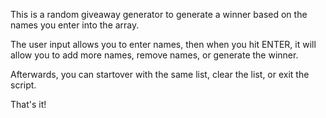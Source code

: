 This is a random giveaway generator to generate a winner based on the names you enter into the array.

The user input allows you to enter names, then when you hit ENTER, it will allow you to add more names, remove names, or generate the winner.

Afterwards, you can startover with the same list, clear the list, or exit the script.

That's it!
